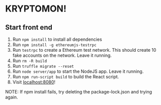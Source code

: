 # KRYPTOMON!

## Start front end
1. Run `npm install` to install all dependencies
2. Run `npm install -g ethereumjs-testrpc`
3. Run `testrpc` to create a Ethereum test network. This should create 10 fake accounts on the network. Leave it running.
4. Run `rm -R build`
5. Run `truffle migrate --reset`
6. Run `node server/app` to start the NodeJS app. Leave it running.
7. Run `npm run-script build` to build the React script.
8. Visit [localhost:8080](http://localhost:8080)!

NOTE: If npm install fails, try deleting the package-lock.json and
trying again. 
